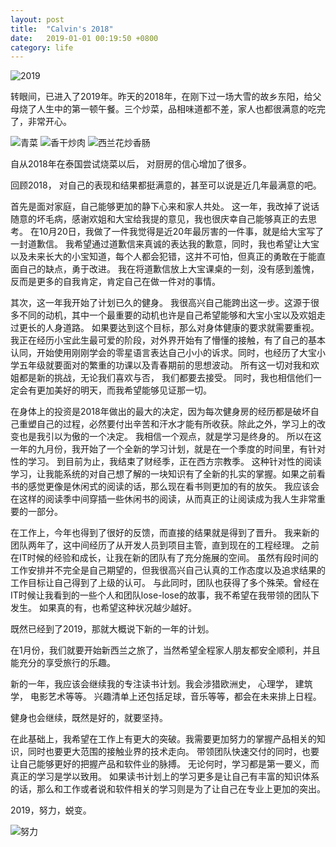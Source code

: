 ```yaml
---
layout: post
title:  "Calvin's 2018"
date:   2019-01-01 00:19:50 +0800
category: life
---
```

![2019](http://bpic.ooopic.com/15/82/18/15821850-178a1203ebed812a5ee6fc06ba519567-1.jpg)

转眼间，已进入了2019年。昨天的2018年，在刚下过一场大雪的故乡东阳，给父母烧了人生中的第一顿午餐。三个炒菜，品相味道都不差，家人也都很满意的吃完了，非常开心。 

![青菜](./img/2019-01-01-calvin_2018_summary_01.png)
![香干炒肉](./img/2019-01-01-calvin_2018_summary_02.png)
![西兰花炒香肠](./img/2019-01-01-calvin_2018_summary_03.png)

自从2018年在泰国尝试烧菜以后， 对厨房的信心增加了很多。

回顾2018， 对自己的表现和结果都挺满意的，甚至可以说是近几年最满意的吧。 

首先是面对家庭，自己能够更加的静下心来和家人共处。 这一年，我改掉了说话随意的坏毛病，感谢欢姐和大宝给我提的意见，我也很庆幸自己能够真正的去思考。 在10月20日，我做了一件我觉得是近20年最厉害的一件事，就是给大宝写了一封道歉信。 我希望通过道歉信来真诚的表达我的歉意，同时，我也希望让大宝以及未来长大的小宝知道，每个人都会犯错，这并不可怕，但真正的勇敢在于能直面自己的缺点，勇于改进。 我在将道歉信放上大宝课桌的一刻，没有感到羞愧，反而是更多的自我肯定，肯定自己在做一件对的事情。 

其次，这一年我开始了计划已久的健身。 我很高兴自己能跨出这一步。这源于很多不同的动机，其中一个最重要的动机也许是自己希望能够和大宝小宝以及欢姐走过更长的人身道路。 如果要达到这个目标，那么对身体健康的要求就需要重视。 我正在经历小宝此生最可爱的阶段，对外界开始有了懵懂的接触，有了自己的基本认同，开始使用刚刚学会的零星语言表达自己小小的诉求。同时，也经历了大宝小学五年级就要面对的繁重的功课以及青春期前的思想波动。 所有这一切对我和欢姐都是新的挑战，无论我们喜欢与否， 我们都要去接受。 同时，我也相信他们一定会有更加美好的明天，而我希望能够见证那一切。

在身体上的投资是2018年做出的最大的决定，因为每次健身房的经历都是破坏自己重塑自己的过程，必然要付出辛苦和汗水才能有所收获。除此之外，学习上的改变也是我引以为傲的一个决定。 我相信一个观点，就是学习是终身的。 所以在这一年的九月份，我开始了一个全新的学习计划，就是在一个季度的时间里，有针对性的学习。 到目前为止，我结束了财经季，正在西方宗教季。 这种针对性的阅读学习，让我能系统的对自己想了解的一块知识有了全新的扎实的掌握。如果之前看书的感觉更像是休闲式的阅读的话，那么现在看书则更加的有的放矢。 我应该会在这样的阅读季中间穿插一些休闲书的阅读，从而真正的让阅读成为我人生非常重要的一部分。 

在工作上，今年也得到了很好的反馈，而直接的结果就是得到了晋升。 我来新的团队两年了，这中间经历了从开发人员到项目主管，直到现在的工程经理。 之前在IT时候的经验和成长，让我在新的团队有了充分施展的空间。 虽然有段时间的工作安排并不完全是自己期望的，但我很高兴自己认真的工作态度以及追求结果的工作目标让自己得到了上级的认可。 与此同时，团队也获得了多个殊荣。曾经在IT时候让我看到的一些个人和团队lose-lose的故事，我不希望在我带领的团队下发生。 如果真的有，也希望这种状况越少越好。

既然已经到了2019，那就大概说下新的一年的计划。 

在1月份，我们就要开始新西兰之旅了，当然希望全程家人朋友都安全顺利，并且能充分的享受旅行的乐趣。 

新的一年，我应该会继续我的专注读书计划。我会涉猎欧洲史， 心理学， 建筑学， 电影艺术等等。 兴趣清单上还包括足球，音乐等等，都会在未来排上日程。 

健身也会继续，既然是好的，就要坚持。 

在此基础上，我希望在工作上有更大的突破。我需要更加努力的掌握产品相关的知识，同时也要更大范围的接触业界的技术走向。 带领团队快速交付的同时，也要让自己能够更好的把握产品和软件业的脉搏。 无论何时，学习都是第一要义，而真正的学习是学以致用。 如果读书计划上的学习更多是让自己有丰富的知识体系的话，那么和工作或者说和软件相关的学习则是为了让自己在专业上更加的突出。 

2019，努力，蜕变。

![努力](http://photocdn.sohu.com/20150704/mp21237602_1435975975773_2.jpeg)